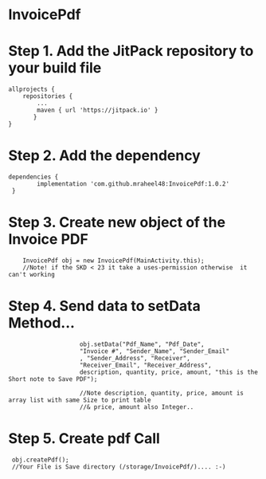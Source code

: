 # InvoicePdf

# Step 1. Add the JitPack repository to your build file
 
    allprojects {
	   	repositories {
			...
			maven { url 'https://jitpack.io' }
		   }
    }

# Step 2. Add the dependency
 
    dependencies {
	        implementation 'com.github.mraheel48:InvoicePdf:1.0.2'
     }

# Step 3. Create new object of the Invoice PDF

        InvoicePdf obj = new InvoicePdf(MainActivity.this);
        //Note! if the SKD < 23 it take a uses-permission otherwise  it can't working
        
# Step 4. Send data to setData Method...

                        obj.setData("Pdf_Name", "Pdf_Date",
                        "Invoice #", "Sender_Name", "Sender_Email"
                        , "Sender_Address", "Receiver",
                        "Receiver_Email", "Receiver_Address",
                        description, quantity, price, amount, "this is the Short note to Save PDF");
                        
                        //Note description, quantity, price, amount is array list with same Size to print table
                        //& price, amount also Integer..
                        
# Step 5. Create pdf Call
     
     obj.createPdf();
     //Your File is Save directory (/storage/InvoicePdf/).... :-)
